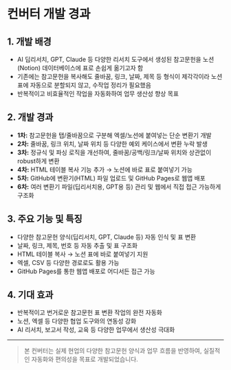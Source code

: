 # 컨버터 개발 경과

## 1. 개발 배경
- AI 딥리서치, GPT, Claude 등 다양한 리서치 도구에서 생성된 참고문헌을
  노션(Notion) 데이터베이스에 표로 손쉽게 옮기고자 함
- 기존에는 참고문헌을 복사해도 줄바꿈, 링크, 날짜, 제목 등 형식이 제각각이라
  노션 표에 자동으로 분할되지 않고, 수작업 정리가 필요했음
- 반복적이고 비효율적인 작업을 자동화하여 업무 생산성 향상 목표

## 2. 개발 경과
- **1차:** 참고문헌을 탭/줄바꿈으로 구분해 엑셀/노션에 붙여넣는 단순 변환기 개발
- **2차:** 줄바꿈, 링크 위치, 날짜 위치 등 다양한 예외 케이스에서 변환 누락 발생
- **3차:** 정규식 및 파싱 로직을 개선하여, 줄바꿈/공백/링크/날짜 위치와 상관없이 robust하게 변환
- **4차:** HTML 테이블 복사 기능 추가 → 노션에 바로 표로 붙여넣기 가능
- **5차:** GitHub에 변환기(HTML) 파일 업로드 및 GitHub Pages로 웹앱 배포
- **6차:** 여러 변환기 파일(딥리서치용, GPT용 등) 관리 및 웹에서 직접 접근 가능하게 구조화

## 3. 주요 기능 및 특징
- 다양한 참고문헌 양식(딥리서치, GPT, Claude 등) 자동 인식 및 표 변환
- 날짜, 링크, 제목, 번호 등 자동 추출 및 표 구조화
- HTML 테이블 복사 → 노션 표에 바로 붙여넣기 지원
- 엑셀, CSV 등 다양한 경로로도 활용 가능
- GitHub Pages를 통한 웹앱 배포로 어디서든 접근 가능

## 4. 기대 효과
- 반복적이고 번거로운 참고문헌 표 변환 작업의 완전 자동화
- 노션, 엑셀 등 다양한 협업 도구와의 연동성 강화
- AI 리서치, 보고서 작성, 교육 등 다양한 업무에서 생산성 극대화

---

> 본 컨버터는 실제 현업의 다양한 참고문헌 양식과 업무 흐름을 반영하여, 실질적인 자동화와 편의성을 목표로 개발되었습니다.